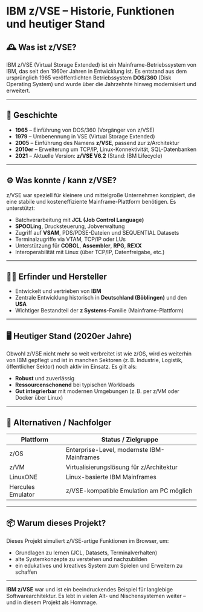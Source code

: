 # IBM z/VSE – Historie, Funktionen und heutiger Stand

## 🕰️ Was ist z/VSE?

IBM z/VSE (Virtual Storage Extended) ist ein Mainframe-Betriebssystem von IBM, das seit den 1960er Jahren in Entwicklung ist. Es entstand aus dem ursprünglich 1965 veröffentlichten Betriebssystem **DOS/360** (Disk Operating System) und wurde über die Jahrzehnte hinweg modernisiert und erweitert.

---

## 📜 Geschichte

- **1965** – Einführung von DOS/360 (Vorgänger von z/VSE)
- **1979** – Umbenennung in VSE (Virtual Storage Extended)
- **2005** – Einführung des Namens **z/VSE**, passend zur z/Architektur
- **2010er** – Erweiterung um TCP/IP, Linux-Konnektivität, SQL-Datenbanken
- **2021** – Aktuelle Version: **z/VSE V6.2** (Stand: IBM Lifecycle)

---

## ⚙️ Was konnte / kann z/VSE?

z/VSE war speziell für kleinere und mittelgroße Unternehmen konzipiert, die eine stabile und kosteneffiziente Mainframe-Plattform benötigen. Es unterstützt:

- Batchverarbeitung mit **JCL (Job Control Language)**
- **SPOOLing**, Drucksteuerung, Jobverwaltung
- Zugriff auf **VSAM**, PDS/PDSE-Dateien und SEQUENTIAL Datasets
- Terminalzugriffe via VTAM, TCP/IP oder LUs
- Unterstützung für **COBOL**, **Assembler**, **RPG**, **REXX**
- Interoperabilität mit Linux (über TCP/IP, Datenfreigabe, etc.)

---

## 👨‍🔬 Erfinder und Hersteller

- Entwickelt und vertrieben von **IBM**
- Zentrale Entwicklung historisch in **Deutschland (Böblingen)** und den **USA**
- Wichtiger Bestandteil der **z Systems**-Familie (Mainframe-Plattform)

---

## 🖥️ Heutiger Stand (2020er Jahre)

Obwohl z/VSE nicht mehr so weit verbreitet ist wie z/OS, wird es weiterhin von IBM gepflegt und ist in manchen Sektoren (z. B. Industrie, Logistik, öffentlicher Sektor) noch aktiv im Einsatz. Es gilt als:

- **Robust** und zuverlässig
- **Ressourcenschonend** bei typischen Workloads
- **Gut integrierbar** mit modernen Umgebungen (z. B. per z/VM oder Docker über Linux)

---

## 🔁 Alternativen / Nachfolger

| Plattform       | Status / Zielgruppe                         |
|------------------|---------------------------------------------|
| z/OS             | Enterprise-Level, modernste IBM-Mainframes  |
| z/VM             | Virtualisierungslösung für z/Architektur    |
| LinuxONE         | Linux-basierte IBM Mainframes               |
| Hercules Emulator| z/VSE-kompatible Emulation am PC möglich    |

---

## 📦 Warum dieses Projekt?

Dieses Projekt simuliert z/VSE-artige Funktionen im Browser, um:

- Grundlagen zu lernen (JCL, Datasets, Terminalverhalten)
- alte Systemkonzepte zu verstehen und nachzubilden
- ein edukatives und kreatives System zum Spielen und Erweitern zu schaffen

---

**IBM z/VSE** war und ist ein beeindruckendes Beispiel für langlebige Softwarearchitektur. Es lebt in vielen Alt- und Nischensystemen weiter – und in diesem Projekt als Hommage.